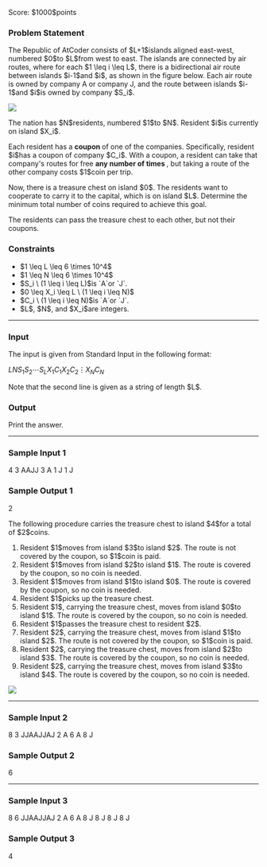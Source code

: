 
<div>

<span>

<span>

<p>
Score: $1000$points
</p>

<div>

<section>

### **Problem Statement**

<p>
The Republic of AtCoder consists of $L+1$islands aligned east-west, numbered $0$to $L$from west to east.
The islands are connected by air routes, where for each $1 \leq i \leq L$, there is a bidirectional air route between islands $i-1$and $i$, as shown in the figure below.
Each air route is owned by company A or company J, and the route between islands $i-1$and $i$is owned by company $S_i$.
</p>

<p>

<img src="https://img.atcoder.jp/arc177/dacd06e6239af911b67dfbb502b35bcd.png">

</img>

</p>

<p>
The nation has $N$residents, numbered $1$to $N$.
Resident $i$is currently on island $X_i$.
</p>

<p>
Each resident has a 
<strong>
coupon
</strong>
of one of the companies. Specifically, resident $i$has a coupon of company $C_i$.
With a coupon, a resident can take that company's routes for free 
<strong>
any number of times
</strong>
, but taking a route of the other company costs $1$coin per trip.
</p>

<p>
Now, there is a treasure chest on island $0$. The residents want to cooperate to carry it to the capital, which is on island $L$.
Determine the minimum total number of coins required to achieve this goal.
</p>

<p>
The residents can pass the treasure chest to each other, but not their coupons.
</p>

</section>

</div>

<div>

<section>

### **Constraints**

<ul>

<li>
$1 \leq L \leq 6 \times 10^4$
</li>

<li>
$1 \leq N \leq 6 \times 10^4$
</li>

<li>
$S_i \ (1 \leq i \leq L)$is `A`or `J`.
</li>

<li>
$0 \leq X_i \leq L \ (1 \leq i \leq N)$
</li>

<li>
$C_i \ (1 \leq i \leq N)$is `A`or `J`.
</li>

<li>
$L$, $N$, and $X_i$are integers.
</li>

</ul>

</section>

</div>

---

<div>

<div>

<section>

### **Input**

<p>
The input is given from Standard Input in the following format:
</p>

<div>

$L$$N$$S_1$$S_2$$\cdots$$S_L$$X_1$$C_1$$X_2$$C_2$$\vdots$$X_N$$C_N$
</div>

<p>
Note that the second line is given as a string of length $L$.
</p>

</section>

</div>

<div>

<section>

### **Output**

<p>
Print the answer.
</p>

</section>

</div>

</div>

---

<div>

<section>

### **Sample Input 1**

<div>

4 3
AAJJ
3 A
1 J
1 J

</div>

</section>

</div>

<div>

<section>

### **Sample Output 1**

<div>

2

</div>

<p>
The following procedure carries the treasure chest to island $4$for a total of $2$coins.
</p>

<ol>

<li>
Resident $1$moves from island $3$to island $2$. The route is not covered by the coupon, so $1$coin is paid.
</li>

<li>
Resident $1$moves from island $2$to island $1$. The route is covered by the coupon, so no coin is needed.
</li>

<li>
Resident $1$moves from island $1$to island $0$. The route is covered by the coupon, so no coin is needed.
</li>

<li>
Resident $1$picks up the treasure chest.
</li>

<li>
Resident $1$, carrying the treasure chest, moves from island $0$to island $1$. The route is covered by the coupon, so no coin is needed.
</li>

<li>
Resident $1$passes the treasure chest to resident $2$.
</li>

<li>
Resident $2$, carrying the treasure chest, moves from island $1$to island $2$. The route is not covered by the coupon, so $1$coin is paid.
</li>

<li>
Resident $2$, carrying the treasure chest, moves from island $2$to island $3$. The route is covered by the coupon, so no coin is needed.
</li>

<li>
Resident $2$, carrying the treasure chest, moves from island $3$to island $4$. The route is covered by the coupon, so no coin is needed.
</li>

</ol>

<p>

<img src="https://img.atcoder.jp/arc177/9545d9fbdd7defc8d56f84380765a3d7.png">

</img>

</p>

</section>

</div>

---

<div>

<section>

### **Sample Input 2**

<div>

8 3
JJAAJJAJ
2 A
6 A
8 J

</div>

</section>

</div>

<div>

<section>

### **Sample Output 2**

<div>

6

</div>

</section>

</div>

---

<div>

<section>

### **Sample Input 3**

<div>

8 6
JJAAJJAJ
2 A
6 A
8 J
8 J
8 J
8 J

</div>

</section>

</div>

<div>

<section>

### **Sample Output 3**

<div>

4

</div>

</section>

</div>

</span>

</span>

</div>
